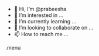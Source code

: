 - 👋 Hi, I’m @prabeesha
- 👀 I’m interested in ...
- 🌱 I’m currently learning ...
- 💞️ I’m looking to collaborate on ...
- 📫 How to reach me ...

<!---
prabeesha/prabeesha is a ✨ special ✨ repository because its `README.md` (this file) appears on your GitHub profile.
You can click the Preview link to take a look at your changes.
--->.menu

